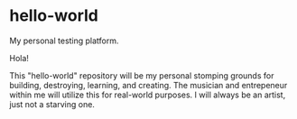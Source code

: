 # hello-world
My personal testing platform.

Hola!

This "hello-world" repository will be my personal stomping grounds for building, destroying, learning, and creating. The musician and entrepeneur within me will utilize this for real-world purposes. I will always be an artist, just not a starving one. 

